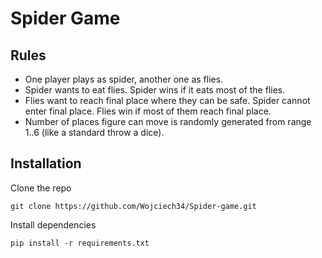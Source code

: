 # Spider Game
## Rules
- One player plays as spider, another one as flies.
- Spider wants to eat flies. Spider wins if it eats most of the flies.
- Flies want to reach final place where they can be safe. Spider cannot enter final place. Flies win if most of them reach final place.
- Number of places figure can move is randomly generated from range 1..6 (like a standard throw a dice).
## Installation
Clone the repo
```
git clone https://github.com/Wojciech34/Spider-game.git
```
Install dependencies
```
pip install -r requirements.txt
```

